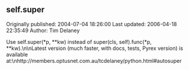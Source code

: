## self.super

Originally published: 2004-07-04 18:26:00
Last updated: 2006-04-18 22:35:49
Author: Tim Delaney

Use self.super(*p, **kw) instead of super(cls, self).func(*p, **kw).\n\nLatest version (much faster, with docs, tests, Pyrex version) is available at:\nhttp://members.optusnet.com.au/tcdelaney/python.html#autosuper